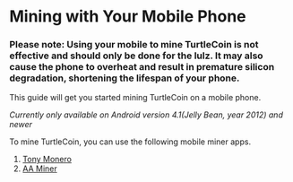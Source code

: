 # Mining with Your Mobile Phone

### Please note: Using your mobile to mine TurtleCoin is not effective and should only be done for the lulz. It may also cause the phone to overheat and result in premature silicon degradation, shortening the lifespan of your phone.

This guide will get you started mining TurtleCoin on a mobile phone.

*Currently only available on Android version 4.1(Jelly Bean, year 2012) and newer*

To mine TurtleCoin, you can use the following mobile miner apps.

1. [Tony Monero](Using-Tony-Monero)
2. [AA Miner](Using-AA-Miner)
